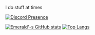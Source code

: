 I do stuff at times

[![Discord Presence](https://lanyard.cnrad.dev/api/258934231345004544)](https://discord.com/users/258934231345004544)

[![Emerald'-s GitHub stats](https://github-readme-stats-sigma-five.vercel.app/api?username=emeraldtip&countr_private=true&show_icons=true&theme=dark)](https://github.com/anuraghazra/github-readme-stats)
[![Top Langs](https://github-readme-stats-sigma-five.vercel.app/api/top-langs/?username=emeraldtip&layout=compact&theme=dark)](https://github.com/anuraghazra/github-readme-stats)


